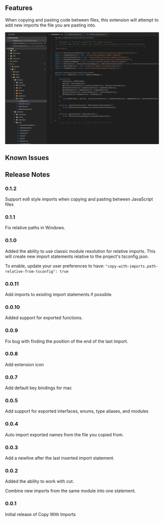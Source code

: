 ## Features

When copying and pasting code between files, this extension will attempt to add new imports the file you are pasting into.

![demo](copy-with-imports.gif)

## Known Issues

## Release Notes

### 0.1.2

Support es6 style imports when copying and pasting between JavaScript files

### 0.1.1

Fix relative paths in Windows.

### 0.1.0

Added the ability to use classic module resolution for relative imports. This will create new import statements relative to the project's tsconfig.json.

To enable, update your user preferences to have: `"copy-with-imports.path-relative-from-tsconfig": true`

### 0.0.11

Add imports to exisitng import statements if possible.

### 0.0.10

Added support for exported functions.

### 0.0.9

Fix bug with finding the position of the end of the last import.

### 0.0.8

Add extension icon

### 0.0.7

Add default key bindings for mac

### 0.0.5

Add support for exported interfaces, enums, type aliases, and modules

### 0.0.4

Auto import exported names from the file you copied from.

### 0.0.3

Add a newline after the last inserted import statement.

### 0.0.2

Added the ability to work with cut.

Combine new imports from the same module into one statement.
### 0.0.1

Initial release of Copy With Imports
